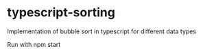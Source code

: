 # typescript-sorting
Implementation of bubble sort in typescript for different data types

Run with npm start
